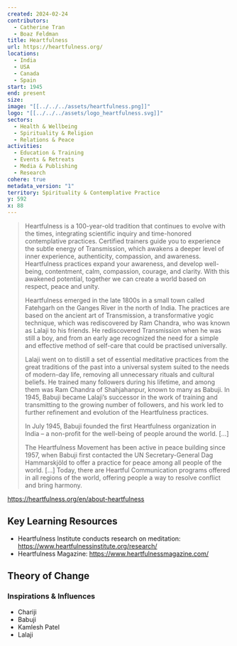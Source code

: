 ```yaml
---
created: 2024-02-24
contributors:
  - Catherine Tran
  - Boaz Feldman
title: Heartfulness
url: https://heartfulness.org/
locations:
  - India
  - USA
  - Canada
  - Spain
start: 1945
end: present
size: 
image: "[[../../../assets/heartfulness.png]]"
logo: "[[../../../assets/logo_heartfulness.svg]]"
sectors:
  - Health & Wellbeing
  - Spirituality & Religion
  - Relations & Peace
activities:
  - Education & Training
  - Events & Retreats
  - Media & Publishing
  - Research
cohere: true
metadata_version: "1"
territory: Spirituality & Contemplative Practice
y: 592
x: 88
---
```

>Heartfulness is a 100-year-old tradition that continues to evolve with the times, integrating scientific inquiry and time-honored contemplative practices. Certified trainers guide you to experience the subtle energy of Transmission, which awakens a deeper level of inner experience, authenticity, compassion, and awareness. Heartfulness practices expand your awareness, and develop well-being, contentment, calm, compassion, courage, and clarity. With this awakened potential, together we can create a world based on respect, peace and unity.
>
>Heartfulness emerged in the late 1800s in a small town called Fatehgarh on the Ganges River in the north of India. The practices are based on the ancient art of Transmission, a transformative yogic technique, which was rediscovered by Ram Chandra, who was known as Lalaji to his friends. He rediscovered Transmission when he was still a boy, and from an early age recognized the need for a simple and effective method of self-care that could be practised universally.
>
>Lalaji went on to distill a set of essential meditative practices from the great traditions of the past into a universal system suited to the needs of modern-day life, removing all unnecessary rituals and cultural beliefs. He trained many followers during his lifetime, and among them was Ram Chandra of Shahjahanpur, known to many as Babuji. In 1945, Babuji became Lalaji’s successor in the work of training and transmitting to the growing number of followers, and his work led to further refinement and evolution of the Heartfulness practices.
>
>In July 1945, Babuji founded the first Heartfulness organization in India – a non-profit for the well-being of people around the world. [...]
>
>The Heartfulness Movement has been active in peace building since 1957, when Babuji first contacted the UN Secretary-General Dag Hammarskjöld to offer a practice for peace among all people of the world. [...] Today, there are Heartful Communication programs offered in all regions of the world, offering people a way to resolve conflict and bring harmony.

https://heartfulness.org/en/about-heartfulness

## Key Learning Resources

- Heartfulness Institute conducts research on meditation: https://www.heartfulnessinstitute.org/research/
- Heartfulness Magazine: https://www.heartfulnessmagazine.com/

## Theory of Change

### Inspirations & Influences

- Chariji  
- Babuji  
- Kamlesh Patel  
- Lalaji









